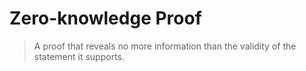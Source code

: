 # Zero-knowledge Proof

> A proof that reveals no more information than the validity of the statement it supports.